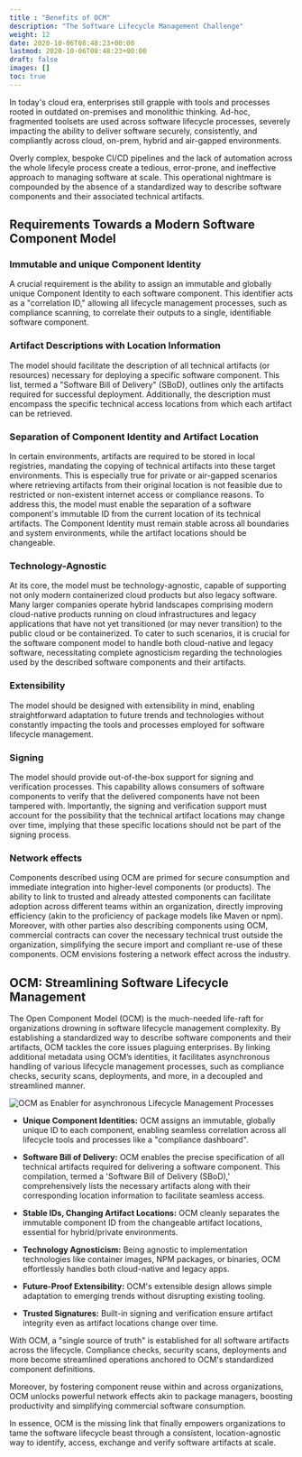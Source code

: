 ```yaml
---
title : "Benefits of OCM"
description: "The Software Lifecycle Management Challenge"
weight: 12
date: 2020-10-06T08:48:23+00:00
lastmod: 2020-10-06T08:48:23+00:00
draft: false
images: []
toc: true
---
```


In today's cloud era, enterprises still grapple with tools and processes rooted in outdated on-premises and monolithic thinking. Ad-hoc, fragmented toolsets are used across software lifecycle processes, severely impacting the ability to deliver software securely, consistently, and compliantly across cloud, on-prem, hybrid and air-gapped environments.

Overly complex, bespoke CI/CD pipelines and the lack of automation across the whole lifecyle process create a tedious, error-prone, and ineffective approach to managing software at scale. This operational nightmare is compounded by the absence of a standardized way to describe software components and their associated technical artifacts.

## Requirements Towards a Modern Software Component Model

### Immutable and unique Component Identity

A crucial requirement is the ability to assign an immutable and globally unique Component Identity to each software component. This identifier acts as a "correlation ID," allowing all lifecycle management processes, such as compliance scanning, to correlate their outputs to a single, identifiable software component.

### Artifact Descriptions with Location Information

The model should facilitate the description of all technical artifacts (or resources) necessary for deploying a specific software component. This list, termed a "Software Bill of Delivery" (SBoD), outlines only the artifacts required for successful deployment. Additionally, the description must encompass the specific technical access locations from which each artifact can be retrieved.

### Separation of Component Identity and Artifact Location

In certain environments, artifacts are required to be stored in local registries, mandating the copying of technical artifacts into these target environments. This is especially true for private or air-gapped scenarios where retrieving artifacts from their original location is not feasible due to restricted or non-existent internet access or compliance reasons. To address this, the model must enable the separation of a software component's immutable ID from the current location of its technical artifacts. The Component Identity must remain stable across all boundaries and system environments, while the artifact locations should be changeable.

### Technology-Agnostic

At its core, the model must be technology-agnostic, capable of supporting not only modern containerized cloud products but also legacy software. Many larger companies operate hybrid landscapes comprising modern cloud-native products running on cloud infrastructures and legacy applications that have not yet transitioned (or may never transition) to the public cloud or be containerized. To cater to such scenarios, it is crucial for the software component model to handle both cloud-native and legacy software, necessitating complete agnosticism regarding the technologies used by the described software components and their artifacts.

### Extensibility

The model should be designed with extensibility in mind, enabling straightforward adaptation to future trends and technologies without constantly impacting the tools and processes employed for software lifecycle management.

### Signing

The model should provide out-of-the-box support for signing and verification processes. This capability allows consumers of software components to verify that the delivered components have not been tampered with. Importantly, the signing and verification support must account for the possibility that the technical artifact locations may change over time, implying that these specific locations should not be part of the signing process.

### Network effects

Components described using OCM are primed for secure consumption and immediate integration into higher-level components (or products). The ability to link to trusted and already attested components can facilitate adoption across different teams within an organization, directly improving efficiency (akin to the proficiency of package models like Maven or npm). Moreover, with other parties also describing components using OCM, commercial contracts can cover the necessary technical trust outside the organization, simplifying the secure import and compliant re-use of these components. OCM envisions fostering a network effect across the industry.

## OCM: Streamlining Software Lifecycle Management

The Open Component Model (OCM) is the much-needed life-raft for organizations drowning in software lifecycle management complexity. By establishing a standardized way to describe software components and their artifacts, OCM tackles the core issues plaguing enterprises. By linking additional metadata using OCM’s identities, it facilitates asynchronous handling of various lifecycle management processes, such as compliance checks, security scans, deployments, and more, in a decoupled and streamlined manner.

![OCM as Enabler for asynchronous Lifecycle Management Processes](/images/ocm-benefits-lm-processes-with-ocm-bluebg.png)
<br>

- **Unique Component Identities:** OCM assigns an immutable, globally unique ID to each component, enabling seamless correlation across all lifecycle tools and processes like a "compliance dashboard".
  
- **Software Bill of Delivery:** OCM enables the precise specification of all technical artifacts required for delivering a software component. This compilation, termed a 'Software Bill of Delivery (SBoD),' comprehensively lists the necessary artifacts along with their corresponding location information to facilitate seamless access.

- **Stable IDs, Changing Artifact Locations:** OCM cleanly separates the immutable component ID from the changeable artifact locations, essential for hybrid/private environments.

- **Technology Agnosticism:** Being agnostic to implementation technologies like container images, NPM packages, or binaries, OCM effortlessly handles both cloud-native and legacy apps.

- **Future-Proof Extensibility:** OCM's extensible design allows simple adaptation to emerging trends without disrupting existing tooling.

- **Trusted Signatures:** Built-in signing and verification ensure artifact integrity even as artifact locations change over time.
  
With OCM, a "single source of truth" is established for all software artifacts across the lifecycle. Compliance checks, security scans, deployments and more become streamlined operations anchored to OCM's standardized component definitions.

Moreover, by fostering component reuse within and across organizations, OCM unlocks powerful network effects akin to package managers, boosting productivity and simplifying commercial software consumption.

In essence, OCM is the missing link that finally empowers organizations to tame the software lifecycle beast through a consistent, location-agnostic way to identify, access, exchange and verify software artifacts at scale.
